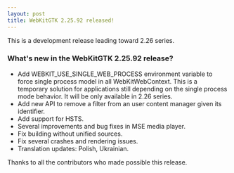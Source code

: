 ```yaml
---
layout: post
title: WebKitGTK 2.25.92 released!
---
```


This is a development release leading toward 2.26 series.

### What's new in the WebKitGTK 2.25.92 release?

 - Add WEBKIT_USE_SINGLE_WEB_PROCESS environment variable to force single process model in all WebKitWebContext.
   This is a temporary solution for applications still depending on the single process mode behavior. It will be
   only available in 2.26 series.
 - Add new API to remove a filter from an user content manager given its identifier.
 - Add support for HSTS.
 - Several improvements and bug fixes in MSE media player.
 - Fix building without unified sources.
 - Fix several crashes and rendering issues.
 - Translation updates: Polish, Ukrainian.

Thanks to all the contributors who made possible this release.